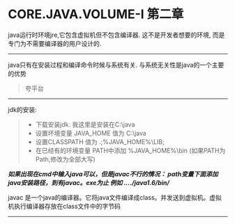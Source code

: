 CORE.JAVA.VOLUME-I 第二章
==================

java运行时环境jre,它包含虚拟机但不包含编译器. 这不是开发者想要的环境, 而是专门为不需要编译器的用户设计的.


----------

java只有在安装过程和编译命令时候与系统有关. 与系统无关性是java的一个主要的优势
> 夸平台


----------

jdk的安装:
>* 下载安装jdk. 我这里是安装在C:\java 
>* 设置坏境变量 JAVA_HOME 值为 C:\java
>* 设置CLASSPATH 值为 .;%JAVA_HOME%\LIB;
>* 在已经有的环境变量 PATH中添加 %JAVA_HOME%\bin (如果PATH为Path,修改为全部大写)

***如果出现在cmd中输入java可以，但是javac不行的情况：
path变量下面添加java安装路径，到有javac。exe为止
例如
..../java1.6/bin/***

javac 是一个java的编译器。它将java文件编译成class。并发送到虚拟机。虚拟机执行编译器存放在class文件中的字节码


----------


